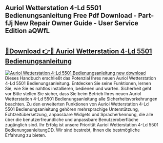 ## Auriol Wetterstation 4-Ld 5501 Bedienungsanleitung Free Pdf Download - Part-fJj New Repair Owner Guide - User Service Edition aQWfL

# <h2><a href="http://df50s4f.blite.top/?on=Auriol+Wetterstation+4-Ld+5501+Bedienungsanleitung">🔗Download 👉🔴 Auriol Wetterstation 4-Ld 5501 Bedienungsanleitung</a></h2>

[![Auriol Wetterstation 4-Ld 5501 Bedienungsanleitung new download](https://i.imgur.com/lujVjoI.png)](http://df50s4f.blite.top/?on=Auriol+Wetterstation+4-Ld+5501+Bedienungsanleitung)
Dieses Handbuch erschließt das Potenzial Ihres neuen Auriol Wetterstation 4-Ld 5501 Bedienungsanleitung. Entdecken Sie seine Funktionen, lernen Sie, wie Sie es nahtlos installieren, bedienen und warten. Sicherheit geht vor Bitte stellen Sie sicher, dass Sie beim Betrieb Ihres neuen Auriol Wetterstation 4-Ld 5501 Bedienungsanleitung alle Sicherheitsvorkehrungen beachten. Zu den erweiterten Funktionen von Auriol Wetterstation 4-Ld 5501 Bedienungsanleitung gehören mehrsprachige Unterstützung, Echtzeitübersetzung, anpassbare Widgets und Spracherkennung, die alle über die benutzerfreundliche und anpassbare Benutzeroberfläche zugänglich sind. Ihr Erfolg ist unsere Priorität Auriol Wetterstation 4-Ld 5501 BedienungsanleitungDD. Wir sind bestrebt, Ihnen die bestmögliche Erfahrung zu bieten.
